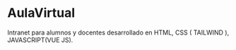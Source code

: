 # AulaVirtual
Intranet para alumnos y docentes desarrollado en HTML, CSS ( TAILWIND ), JAVASCRIPT(VUE JS).
